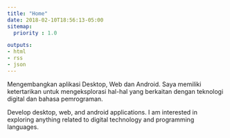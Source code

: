 ```yaml
---
title: "Home"
date: 2018-02-10T18:56:13-05:00
sitemap:
  priority : 1.0

outputs:
- html
- rss
- json
---
```

Mengembangkan aplikasi Desktop, Web dan Android. Saya memiliki ketertarikan untuk mengeksplorasi hal-hal yang berkaitan dengan teknologi digital dan bahasa pemrograman.

Develop desktop, web, and android applications. I am interested in exploring anything related to digital technology and programming languages.